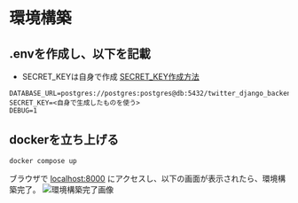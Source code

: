 # 環境構築
## .envを作成し、以下を記載
- SECRET_KEYは自身で作成
[SECRET_KEY作成方法](https://www.cfxlog.com/django-secretkey/)
```
DATABASE_URL=postgres://postgres:postgres@db:5432/twitter_django_backend
SECRET_KEY=<自身で生成したものを使う>
DEBUG=1
```

## dockerを立ち上げる
```docker compose up```

ブラウザで [localhost:8000](http://localhost:8000) にアクセスし、以下の画面が表示されたら、環境構築完了。
![環境構築完了画像](./static/setup_completed.png)
